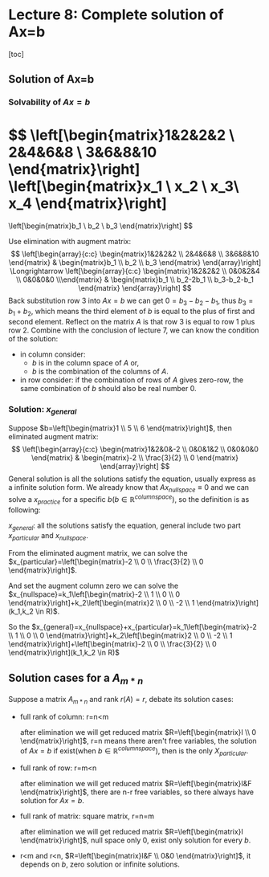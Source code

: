 # Lecture 8: Complete solution of Ax=b

[toc]

## Solution of Ax=b

### Solvability of $Ax=b$

$$
\left[\begin{matrix}1&2&2&2 \\ 2&4&6&8 \\ 3&6&8&10 \end{matrix}\right]
\left[\begin{matrix}x_1 \\ x_2 \\ x_3\\ x_4 \end{matrix}\right]
=
\left[\begin{matrix}b_1 \\ b_2 \\ b_3 \end{matrix}\right]
$$

Use elimination with augment matrix:
$$
\left[\begin{array}{c:c}
\begin{matrix}1&2&2&2 \\ 2&4&6&8 \\ 3&6&8&10 \end{matrix} &
\begin{matrix}b_1 \\ b_2 \\ b_3 \end{matrix}
\end{array}\right]
\Longrightarrow
\left[\begin{array}{c:c}
\begin{matrix}1&2&2&2 \\ 0&0&2&4 \\ 0&0&0&0 \\\end{matrix} &
\begin{matrix}b_1 \\ b_2-2b_1 \\ b_3-b_2-b_1 \end{matrix}
\end{array}\right]
$$
Back substitution row 3 into $Ax=b$ we can get $0=b_3-b_2-b_1$, thus $b_3=b_1+b_2$, which means the third element of $b$ is equal to the plus of first and second element. Reflect on the matrix $A$ is that row 3 is equal to row 1 plus row 2. Combine with the conclusion of lecture 7, we can know the condition of the solution:

- in column consider:
  - $b$ is in the column space of $A$ or,
  - $b$ is the combination of the columns of $A$.
- in row consider: if the combination of rows of $A$ gives zero-row, the same combination of $b$ should also be real number $0$.

### Solution: $x_{general}$

Suppose $b=\left[\begin{matrix}1 \\ 5 \\ 6 \end{matrix}\right]$, then eliminated augment matrix:
$$
\left[\begin{array}{c:c}
\begin{matrix}1&2&0&-2 \\ 0&0&1&2 \\ 0&0&0&0 \end{matrix} &
\begin{matrix}-2 \\ \frac{3}{2} \\ 0 \end{matrix}
\end{array}\right]
$$
General solution is all the solutions satisfy the equation, usually express as a infinite solution form. We already know that $Ax_{nullspace} \equiv 0$ and we can solve a $x_{practice}$ for a specific $b(b \in \mathbb R^{column space})$, so the definition is as following:

$x_{general}$: all the solutions satisfy the equation, general include two part $x_{particular}$ and $x_{nullspace}$.

From the eliminated augment matrix, we can solve the $x_{particular}=\left[\begin{matrix}-2 \\ 0 \\ \frac{3}{2} \\ 0 \end{matrix}\right]$.

And set the augment column zero we can solve the $x_{nullspace}=k_1\left[\begin{matrix}-2 \\ 1 \\ 0 \\ 0 \end{matrix}\right]+k_2\left[\begin{matrix}2 \\ 0 \\ -2 \\ 1 \end{matrix}\right](k_1,k_2 \in R)$.

So the $x_{general}=x_{nullspace}+x_{particular}=k_1\left[\begin{matrix}-2 \\ 1 \\ 0 \\ 0 \end{matrix}\right]+k_2\left[\begin{matrix}2 \\ 0 \\ -2 \\ 1 \end{matrix}\right]+\left[\begin{matrix}-2 \\ 0 \\ \frac{3}{2} \\ 0 \end{matrix}\right](k_1,k_2 \in R)$

## Solution cases for a $A_{m*n}$

Suppose a matrix $A_{m*n}$ and rank $r(A)=r$, debate its solution cases:

- full rank of column: r=n<m

  after elimination we will get reduced matrix $R=\left[\begin{matrix}I \\ 0 \end{matrix}\right]$, r=n means there aren't free variables, the solution of $Ax=b$ if exist(when $b \in \mathbb R^{column space}$), then is the only $X_{particular}$.

- full rank of row: r=m<n

  after elimination we will get reduced matrix $R=\left[\begin{matrix}I&F \end{matrix}\right]$, there are n-r free variables, so there always have solution for $Ax=b$.

- full rank of matrix: square matrix, r=n=m

  after elimination we will get reduced matrix $R=\left[\begin{matrix}I \end{matrix}\right]$, null space only $0$, exist only solution for every $b$.

- r<m and r<n, $R=\left[\begin{matrix}I&F \\ 0&0 \end{matrix}\right]$, it depends on $b$, zero solution or infinite solutions.